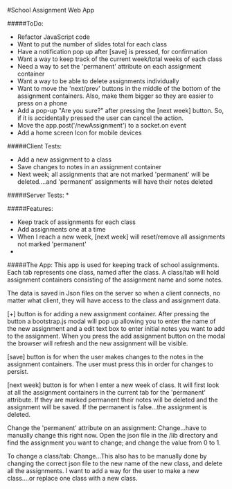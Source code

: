 #School Assignment Web App

#####ToDo:
* Refactor JavaScript code
* Want to put the number of slides total for each class
* Have a notification pop up after [save] is pressed, for confirmation
* Want a way to keep track of the current week/total weeks of each class
* Need a way to set the 'permanent' attribute on each assignment container
* Want a way to be able to delete assignments individually
* Want to move the 'next/prev' buttons in the middle of the bottom of the assignment containers. Also, make them bigger so they are easier to press on a phone
* Add a pop-up "Are you sure?" after pressing the [next week] button. So, if it is accidentally pressed the user
can cancel the action.
* Move the app.post('/newAssignment') to a socket.on event
* Add a home screen Icon for mobile devices

#####Client Tests:
* Add a new assignment to a class
* Save changes to notes in an assignment container
* Next week; all assignments that are not marked 'permanent' will be deleted....and 'permanent' assignments will have their notes deleted

#####Server Tests:
* 

#####Features:
* Keep track of assignments for each class
* Add assignments one at a time
* When I reach a new week, [next week] will reset/remove all assignments not marked 'permanent'
* 

#####The App:
This app is used for keeping track of school assignments. Each tab represents one class, named after the class. A class/tab will hold assignment containers consisting of the assignment name and some notes. 

The data is saved in Json files on the server so when a client connects, no matter what client, they will have access to the class and assignment data.

[+] button is for adding a new assignment container. After pressing the button a bootstrap.js modal will pop up allowing you to enter the name of the new assignment and a edit text box to enter initial notes you want to add to the assignment. When you press the add assignment button on the modal the browser will refresh and the new assignment will be visible.

[save] button is for when the user makes changes to the notes in the assignment containers. The user must press this in order for changes to persist.

[next week] button is for when I enter a new week of class. It will first look at all the assignment containers in the current tab for the 'permanent' attribute. If they are marked permanent their notes will be deleted and the assignment will be saved. If the permanent is false...the assignment is deleted. 

Change the 'permanent' attribute on an assignment: Change...have to manually change this right now. Open the json file in the /lib directory and find the assignment you want to change; and change the value from 0 to 1. 

To change a class/tab: Change...This also has to be manually done by changing the correct json file to the new name of the new class, and delete all the assignments. I want to add a way for the user to make a new class....or replace one class with a new class.

